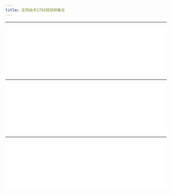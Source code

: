 ```yaml
---
title: 生物技术1702班视频集合
---
```


<hr>
<iframe src="//player.bilibili.com/player.html?aid=974777294&bvid=BV1A44y1y77W&cid=388286417&page=1" scrolling="no" border="0" frameborder="no" framespacing="0" allowfullscreen="true" width=100%> </iframe>
<hr>
<iframe src="//player.bilibili.com/player.html?aid=207297422&bvid=BV1ih411B7Gu&cid=388301533&page=1" scrolling="no" border="0" frameborder="no" framespacing="0" allowfullscreen="true" width=100%> </iframe>
<hr>
<iframe src="//player.bilibili.com/player.html?aid=804805816&bvid=BV1Ty4y1V7DR&cid=388304821&page=1" scrolling="no" border="0" frameborder="no" framespacing="0" allowfullscreen="true" width=100%> </iframe>